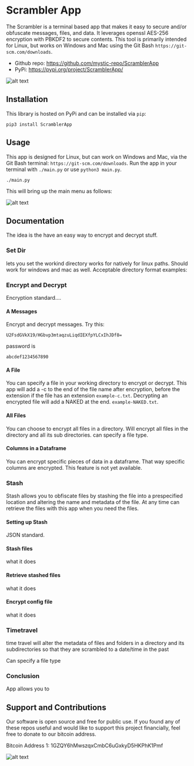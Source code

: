 # Scrambler App
The Scrambler is a terminal based app that makes it easy to secure and/or obfuscate messages, files, and data. It leverages openssl AES-256 encryption with PBKDF2 to secure contents. This tool is primarily intended for Linux, but works on Windows and Mac using the Git Bash ```https://git-scm.com/downloads```.
* Github repo: https://github.com/mystic-repo/ScramblerApp
* PyPi: https://pypi.org/project/ScramblerApp/

![alt text](https://github.com/mystic-repo/ScramblerApp/blob/master/doc/scrambler-preview.gif?raw=true)

## Installation
This library is hosted on PyPi and can be installed via ```pip```:
```
pip3 install ScramblerApp
```

## Usage
This app is designed for Linux, but can work on Windows and Mac, via the Git Bash terminal: ```https://git-scm.com/downloads```. Run the app in your terminal with ```./main.py``` or use ```python3 main.py```.
```
./main.py
```
This will bring up the main menu as follows:

![alt text](https://github.com/mystic-repo/ScramblerApp/blob/master/doc/scrambler-mainmenu.png?raw=true)

## Documentation

The idea is the have an easy way to encrypt and decrypt stuff.

### Set Dir
lets you set the workind directory works for natively for linux paths. Should work for windows and mac as well. Acceptable directory format examples:

### Encrypt and Decrypt

Encryption standard....

#### A Messages

Encrypt and decrypt messages. Try this:
```
U2FsdGVkX19/HGbvp3mtaqzuLiqdIEXfpYLCxIhJDf8=
```
password is 
```
abcdef1234567890
```

#### A File

You can specify a file in your working directory to encrypt or decrypt. This app will add a -c to the end of the file name after encryption, before the extension if the file has an extension ```example-c.txt```. Decrypting an encrypted file will add a NAKED at the end. ```example-NAKED.txt```.

#### All Files

You can choose to encrypt all files in a directory. Will encrypt all files in the directory and all its sub directories. can specify a file type.

#### Columns in a Dataframe

You can encrypt specific pieces of data in a dataframe. That way specific columns are encrypted. This feature is not yet available.

### Stash

Stash allows you to obfiscate files by stashing the file into a prespecified location and altering the name and metadata of the file. At any time can retrieve the files with this app when you need the files.

#### Setting up Stash
JSON standard.

#### Stash files
what it does

#### Retrieve stashed files
what it does

#### Encrypt config file
what it does

### Timetravel
time travel will alter the metadata of files and folders in a directory and its subdirectories so that they are scrambled to a date/time in the past

Can specify a file type

### Conclusion
App allows you to 

## Support and Contributions
Our software is open source and free for public use. If you found any of these repos useful and would like to support this project financially, feel free to donate to our bitcoin address.

Bitcoin Address 1: 1GZQY6hMwszqxCmbC6uGxkyD5HKPhK1Pmf

![alt text](https://github.com/mystic-repo/BitcoinAddresses/blob/master/btcaddr1.png?raw=true)

